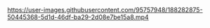 https://user-images.githubusercontent.com/95757948/188282875-50445368-5d1d-46df-ba29-2d08e7be15a8.mp4
